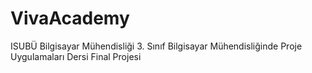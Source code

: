 # VivaAcademy
ISUBÜ Bilgisayar Mühendisliği 3. Sınıf Bilgisayar Mühendisliğinde Proje Uygulamaları Dersi Final Projesi
